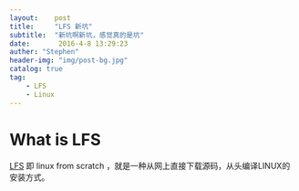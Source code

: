 ```yaml
---
layout:    post
title:     "LFS 新坑"
subtitle:  "新坑啊新坑，感觉真的是坑"
date:       2016-4-8 13:29:23
auther: "Stephen"
header-img: "img/post-bg.jpg"
catalog: true
tag:
    - LFS
    - Linux
---
```

# What is LFS
[LFS](http://www.linuxfromscratch.org/) 即 linux from scratch ，就是一种从网上直接下载源码，从头编译LINUX的安装方式。